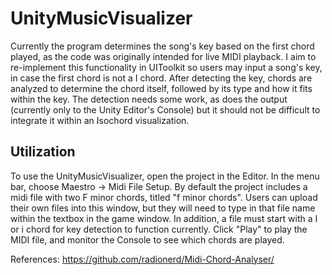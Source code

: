 # UnityMusicVisualizer
Currently the program determines the song's key based on the first chord played, as the code was originally intended for live MIDI playback. I aim to re-implement this functionality in UIToolkit so users may input a song's key, in case the first chord is not a I chord.
After detecting the key, chords are analyzed to determine the chord itself, followed by its type and how it fits within the key.
The detection needs some work, as does the output (currently only to the Unity Editor's Console) but it should not be difficult to integrate it within an Isochord visualization.

## Utilization
To use the UnityMusicVisualizer, open the project in the Editor. In the menu bar, choose Maestro -> Midi File Setup. By default the project includes a midi file with two F minor chords, titled "f minor chords".
Users can upload their own files into this window, but they will need to type in that file name within the textbox in the game window. In addition, a file must start with a I or i chord for key detection to function currently.
Click "Play" to play the MIDI file, and monitor the Console to see which chords are played.

References:
https://github.com/radionerd/Midi-Chord-Analyser/
